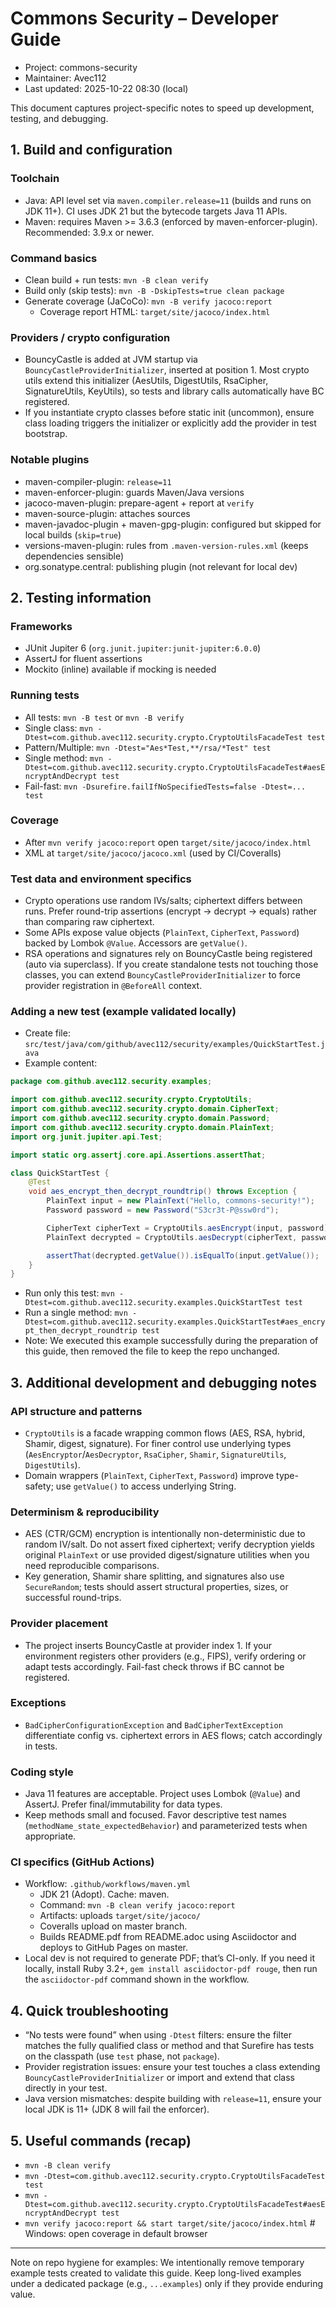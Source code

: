 # Commons Security – Developer Guide

- Project: commons-security
- Maintainer: Avec112
- Last updated: 2025-10-22 08:30 (local)

This document captures project-specific notes to speed up development, testing, and debugging.

## 1. Build and configuration

### Toolchain
- Java: API level set via `maven.compiler.release=11` (builds and runs on JDK 11+). CI uses JDK 21 but the bytecode targets Java 11 APIs.
- Maven: requires Maven >= 3.6.3 (enforced by maven-enforcer-plugin). Recommended: 3.9.x or newer.

### Command basics
- Clean build + run tests: `mvn -B clean verify`
- Build only (skip tests): `mvn -B -DskipTests=true clean package`
- Generate coverage (JaCoCo): `mvn -B verify jacoco:report`
  - Coverage report HTML: `target/site/jacoco/index.html`

### Providers / crypto configuration
- BouncyCastle is added at JVM startup via `BouncyCastleProviderInitializer`, inserted at position 1. Most crypto utils extend this initializer (AesUtils, DigestUtils, RsaCipher, SignatureUtils, KeyUtils), so tests and library calls automatically have BC registered.
- If you instantiate crypto classes before static init (uncommon), ensure class loading triggers the initializer or explicitly add the provider in test bootstrap.

### Notable plugins
- maven-compiler-plugin: `release=11`
- maven-enforcer-plugin: guards Maven/Java versions
- jacoco-maven-plugin: prepare-agent + report at `verify`
- maven-source-plugin: attaches sources
- maven-javadoc-plugin + maven-gpg-plugin: configured but skipped for local builds (`skip=true`)
- versions-maven-plugin: rules from `.maven-version-rules.xml` (keeps dependencies sensible)
- org.sonatype.central: publishing plugin (not relevant for local dev)

## 2. Testing information

### Frameworks
- JUnit Jupiter 6 (`org.junit.jupiter:junit-jupiter:6.0.0`)
- AssertJ for fluent assertions
- Mockito (inline) available if mocking is needed

### Running tests
- All tests: `mvn -B test` or `mvn -B verify`
- Single class: `mvn -Dtest=com.github.avec112.security.crypto.CryptoUtilsFacadeTest test`
- Pattern/Multiple: `mvn -Dtest="Aes*Test,**/rsa/*Test" test`
- Single method: `mvn -Dtest=com.github.avec112.security.crypto.CryptoUtilsFacadeTest#aesEncryptAndDecrypt test`
- Fail-fast: `mvn -Dsurefire.failIfNoSpecifiedTests=false -Dtest=... test`

### Coverage
- After `mvn verify jacoco:report` open `target/site/jacoco/index.html`
- XML at `target/site/jacoco/jacoco.xml` (used by CI/Coveralls)

### Test data and environment specifics
- Crypto operations use random IVs/salts; ciphertext differs between runs. Prefer round-trip assertions (encrypt → decrypt → equals) rather than comparing raw ciphertext.
- Some APIs expose value objects (`PlainText`, `CipherText`, `Password`) backed by Lombok `@Value`. Accessors are `getValue()`.
- RSA operations and signatures rely on BouncyCastle being registered (auto via superclass). If you create standalone tests not touching those classes, you can extend `BouncyCastleProviderInitializer` to force provider registration in `@BeforeAll` context.

### Adding a new test (example validated locally)
- Create file: `src/test/java/com/github/avec112/security/examples/QuickStartTest.java`
- Example content:

```java
package com.github.avec112.security.examples;

import com.github.avec112.security.crypto.CryptoUtils;
import com.github.avec112.security.crypto.domain.CipherText;
import com.github.avec112.security.crypto.domain.Password;
import com.github.avec112.security.crypto.domain.PlainText;
import org.junit.jupiter.api.Test;

import static org.assertj.core.api.Assertions.assertThat;

class QuickStartTest {
    @Test
    void aes_encrypt_then_decrypt_roundtrip() throws Exception {
        PlainText input = new PlainText("Hello, commons-security!");
        Password password = new Password("S3cr3t-P@ssw0rd");

        CipherText cipherText = CryptoUtils.aesEncrypt(input, password);
        PlainText decrypted = CryptoUtils.aesDecrypt(cipherText, password);

        assertThat(decrypted.getValue()).isEqualTo(input.getValue());
    }
}
```

- Run only this test: `mvn -Dtest=com.github.avec112.security.examples.QuickStartTest test`
- Run a single method: `mvn -Dtest=com.github.avec112.security.examples.QuickStartTest#aes_encrypt_then_decrypt_roundtrip test`
- Note: We executed this example successfully during the preparation of this guide, then removed the file to keep the repo unchanged.

## 3. Additional development and debugging notes

### API structure and patterns
- `CryptoUtils` is a facade wrapping common flows (AES, RSA, hybrid, Shamir, digest, signature). For finer control use underlying types (`AesEncryptor`/`AesDecryptor`, `RsaCipher`, `Shamir`, `SignatureUtils`, `DigestUtils`).
- Domain wrappers (`PlainText`, `CipherText`, `Password`) improve type-safety; use `getValue()` to access underlying String.

### Determinism & reproducibility
- AES (CTR/GCM) encryption is intentionally non-deterministic due to random IV/salt. Do not assert fixed ciphertext; verify decryption yields original `PlainText` or use provided digest/signature utilities when you need reproducible comparisons.
- Key generation, Shamir share splitting, and signatures also use `SecureRandom`; tests should assert structural properties, sizes, or successful round-trips.

### Provider placement
- The project inserts BouncyCastle at provider index 1. If your environment registers other providers (e.g., FIPS), verify ordering or adapt tests accordingly. Fail-fast check throws if BC cannot be registered.

### Exceptions
- `BadCipherConfigurationException` and `BadCipherTextException` differentiate config vs. ciphertext errors in AES flows; catch accordingly in tests.

### Coding style
- Java 11 features are acceptable. Project uses Lombok (`@Value`) and AssertJ. Prefer final/immutability for data types.
- Keep methods small and focused. Favor descriptive test names (`methodName_state_expectedBehavior`) and parameterized tests when appropriate.

### CI specifics (GitHub Actions)
- Workflow: `.github/workflows/maven.yml`
  - JDK 21 (Adopt). Cache: maven.
  - Command: `mvn -B clean verify jacoco:report`
  - Artifacts: uploads `target/site/jacoco/`
  - Coveralls upload on master branch.
  - Builds README.pdf from README.adoc using Asciidoctor and deploys to GitHub Pages on master.
- Local dev is not required to generate PDF; that’s CI-only. If you need it locally, install Ruby 3.2+, `gem install asciidoctor-pdf rouge`, then run the `asciidoctor-pdf` command shown in the workflow.

## 4. Quick troubleshooting
- “No tests were found” when using `-Dtest` filters: ensure the filter matches the fully qualified class or method and that Surefire has tests on the classpath (use `test` phase, not `package`).
- Provider registration issues: ensure your test touches a class extending `BouncyCastleProviderInitializer` or import and extend that class directly in your test.
- Java version mismatches: despite building with `release=11`, ensure your local JDK is 11+ (JDK 8 will fail the enforcer).

## 5. Useful commands (recap)
- `mvn -B clean verify`
- `mvn -Dtest=com.github.avec112.security.crypto.CryptoUtilsFacadeTest test`
- `mvn -Dtest=com.github.avec112.security.crypto.CryptoUtilsFacadeTest#aesEncryptAndDecrypt test`
- `mvn verify jacoco:report && start target/site/jacoco/index.html`  # Windows: open coverage in default browser

---

Note on repo hygiene for examples: We intentionally remove temporary example tests created to validate this guide. Keep long-lived examples under a dedicated package (e.g., `...examples`) only if they provide enduring value.
